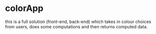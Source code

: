 # colorApp
this is a full solution (front-end, back-end) which takes in colour choices from users, does some computations and then returns computed data.
